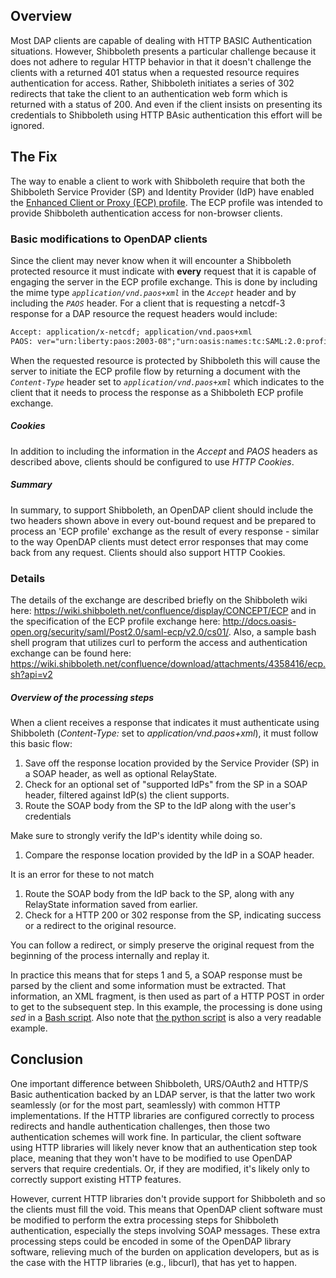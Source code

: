 ## Overview

Most DAP clients are capable of dealing with HTTP BASIC Authentication
situations. However, Shibboleth presents a particular challenge because
it does not adhere to regular HTTP behavior in that it doesn't challenge
the clients with a returned 401 status when a requested resource
requires authentication for access. Rather, Shibboleth initiates a
series of 302 redirects that take the client to an authentication web
form which is returned with a status of 200. And even if the client
insists on presenting its credentials to Shibboleth using HTTP BAsic
authentication this effort will be ignored.

## The Fix

The way to enable a client to work with Shibboleth require that both the
Shibboleth Service Provider (SP) and Identity Provider (IdP) have
enabled the [Enhanced Client or Proxy (ECP)
profile](https://wiki.shibboleth.net/confluence/display/SHIB2/ECP). The
ECP profile was intended to provide Shibboleth authentication access for
non-browser clients.

### Basic modifications to OpenDAP clients

Since the client may never know when it will encounter a Shibboleth
protected resource it must indicate with **every** request that it is
capable of engaging the server in the ECP profile exchange. This is done
by including the mime type *`application/vnd.paos+xml`* in the
*`Accept`* header and by including the *`PAOS`* header. For a client
that is requesting a netcdf-3 response for a DAP resource the request
headers would include:

``` apache
Accept: application/x-netcdf; application/vnd.paos+xml
PAOS: ver="urn:liberty:paos:2003-08";"urn:oasis:names:tc:SAML:2.0:profiles:SSO:ecp"
```

When the requested resource is protected by Shibboleth this will cause
the server to initiate the ECP profile flow by returning a document with
the *`Content-Type`* header set to *`application/vnd.paos+xml`* which
indicates to the client that it needs to process the response as a
Shibboleth ECP profile exchange.

##### Cookies

In addition to including the information in the *Accept* and *PAOS*
headers as described above, clients should be configured to use *HTTP
Cookies*.

##### Summary

In summary, to support Shibboleth, an OpenDAP client should include the
two headers shown above in every out-bound request and be prepared to
process an 'ECP profile' exchange as the result of every response -
similar to the way OpenDAP clients must detect error responses that may
come back from any request. Clients should also support HTTP Cookies.

### Details

The details of the exchange are described briefly on the Shibboleth wiki
here: <https://wiki.shibboleth.net/confluence/display/CONCEPT/ECP> and
in the specification of the ECP profile exchange here:
<http://docs.oasis-open.org/security/saml/Post2.0/saml-ecp/v2.0/cs01/>.
Also, a sample bash shell program that utilizes curl to perform the
access and authentication exchange can be found here:
<https://wiki.shibboleth.net/confluence/download/attachments/4358416/ecp.sh?api=v2>

##### Overview of the processing steps

When a client receives a response that indicates it must authenticate
using Shibboleth (*Content-Type:* set to *application/vnd.paos+xml*), it
must follow this basic flow:

1.  Save off the response location provided by the Service Provider (SP)
    in a SOAP header, as well as optional RelayState.
2.  Check for an optional set of "supported IdPs" from the SP in a SOAP
    header, filtered against IdP(s) the client supports.
3.  Route the SOAP body from the SP to the IdP along with the user's
    credentials



Make sure to strongly verify the IdP's identity while doing so.

1.  Compare the response location provided by the IdP in a SOAP header.



It is an error for these to not match

1.  Route the SOAP body from the IdP back to the SP, along with any
    RelayState information saved from earlier.
2.  Check for a HTTP 200 or 302 response from the SP, indicating success
    or a redirect to the original resource.



You can follow a redirect, or simply preserve the original request from
the beginning of the process internally and replay it.

In practice this means that for steps 1 and 5, a SOAP response must be
parsed by the client and some information must be extracted. That
information, an XML fragment, is then used as part of a HTTP POST in
order to get to the subsequent step. In this example, the processing is
done using *sed* in a [Bash
script](https://wiki.shibboleth.net/confluence/download/attachments/4358416/ecp.sh?api=v2).
Also note that [the python
script](https://wiki.shibboleth.net/confluence/download/attachments/4358416/ecp.py?api=v2)
is also a very readable example.

## Conclusion

One important difference between Shibboleth, URS/OAuth2 and HTTP/S Basic
authentication backed by an LDAP server, is that the latter two work
seamlessly (or for the most part, seamlessly) with common HTTP
implementations. If the HTTP libraries are configured correctly to
process redirects and handle authentication challenges, then those two
authentication schemes will work fine. In particular, the client
software using HTTP libraries will likely never know that an
authentication step took place, meaning that they won't have to be
modified to use OpenDAP servers that require credentials. Or, if they
are modified, it's likely only to correctly support existing HTTP
features.

However, current HTTP libraries don't provide support for Shibboleth and
so the clients must fill the void. This means that OpenDAP client
software must be modified to perform the extra processing steps for
Shibboleth authentication, especially the steps involving SOAP messages.
These extra processing steps could be encoded in some of the OpenDAP
library software, relieving much of the burden on application
developers, but as is the case with the HTTP libraries (e.g., libcurl),
that has yet to happen.